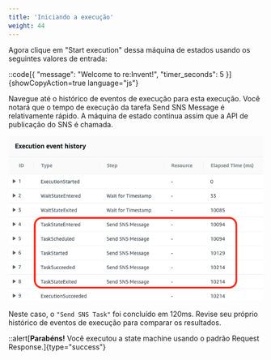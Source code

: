 ```yaml
---
title: 'Iniciando a execução'
weight: 44
---
```


Agora clique em "Start execution" dessa máquina de estados usando os seguintes valores de entrada:

::code[{ "message": "Welcome to re:Invent!", "timer_seconds": 5 }]{showCopyAction=true language="js"}

Navegue até o histórico de eventos de execução para esta execução. Você notará que o tempo de execução da tarefa Send SNS Message é relativamente rápido. A máquina de estado continua assim que a API de publicação do SNS é chamada.

![Módulo 2 Resultado](/static/img/module-2/results.png)

Neste caso, o `"Send SNS Task"` foi concluído em 120ms. Revise seu próprio histórico de eventos de execução para comparar os resultados.

::alert[**Parabéns!**  Você executou a state machine usando o padrão Request Response.]{type="success"}
